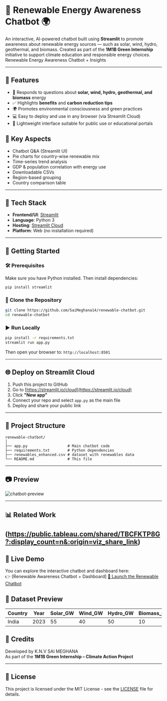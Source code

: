 
# 🌿 Renewable Energy Awareness Chatbot  🌍

An interactive, AI-powered chatbot built using **Streamlit** to promote awareness about renewable energy sources — such as solar, wind, hydro, geothermal, and biomass. Created as part of the **1M1B Green Internship** initiative to support climate education and responsible energy choices.
 Renewable Energy Awareness Chatbot + Insights

---

## 📌 Features

- 🤖 Responds to questions about **solar, wind, hydro, geothermal, and biomass** energy
- ✅ Highlights **benefits** and **carbon reduction tips**
- 🌍 Promotes environmental consciousness and green practices
- 💻 Easy to deploy and use in any browser (via Streamlit Cloud)
- 📱 Lightweight interface suitable for public use or educational portals

## 🚀 Key Aspects

- Chatbot Q&A (Streamlit UI)
- Pie charts for country-wise renewable mix
- Time-series trend analysis
- GDP & population correlation with energy use
- Downloadable CSVs
- Region-based grouping
- Country comparison table
---

## 🔧 Tech Stack

- **Frontend/UI**: [Streamlit](https://streamlit.io/)
- **Language**: Python 3
- **Hosting**: [Streamlit Cloud](https://streamlit.io/cloud)
- **Platform**: Web (no installation required)

---

## 🚀 Getting Started

### 🛠️ Prerequisites

Make sure you have Python installed. Then install dependencies:

```bash
pip install streamlit
```

### 📂 Clone the Repository

```bash
git clone https://github.com/SaiMeghana14/renewable-chatbot.git
cd renewable-chatbot
```

### ▶️ Run Locally

```bash
pip install -r requirements.txt
streamlit run app.py
```

Then open your browser to: `http://localhost:8501`

---

## 🌐 Deploy on Streamlit Cloud

1. Push this project to GitHub
2. Go to [https://streamlit.io/cloud](https://streamlit.io/cloud)
3. Click **"New app"**
4. Connect your repo and select `app.py` as the main file
5. Deploy and share your public link

---

## 📁 Project Structure

```
renewable-chatbot/
│
├── app.py                  # Main chatbot code
├── requirements.txt        # Python dependencies
├── renewables_enhanced.csv # dataset with renewables data
└── README.md               # This file
```

---


## 📷 Preview

![chatbot-preview](https://github.com/user-attachments/assets/e9f6f114-6834-41a0-9925-ae163aabfdcb)


---

## 📊 Related Work


(https://public.tableau.com/shared/TBCFKTP8G?:display_count=n&:origin=viz_share_link)
---

## 🌿 Live Demo

You can explore the interactive chatbot and dashboard here:  
👉 [Renewable Awareness Chatbot + Dashboard]
[🚀 Launch the Renewable Chatbot](https://renewable-energy-chatbot-jbytnwlyj6plzarg82s4ez.streamlit.app)


## 📌 Dataset Preview

| Country     | Year | Solar_GW | Wind_GW | Hydro_GW | Biomass_GW | Geothermal_GW | Population_M | GDP_Billion_USD |
|-------------|------|----------|---------|----------|-------------|----------------|----------------|------------------|
| India       | 2023 | 55       | 40      | 50       | 10          | 0.5            | 1400           | 3200             |


## 📣 Credits

Developed by K.N.V SAI MEGHANA  
As part of the **1M1B Green Internship – Climate Action Project**

---

## 📄 License

This project is licensed under the MIT License - see the [LICENSE](LICENSE) file for details.
